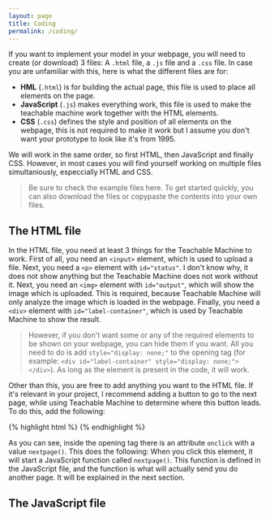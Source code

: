 ```yaml
---
layout: page
title: Coding
permalink: /coding/
---
```

If you want to implement your model in your webpage, you will need to create (or download) 3 files: A `.html` file, a `.js` file and a `.css` file. In case you are unfamiliar with this, here is what the different files are for:

- **HML** (`.html`) is for building the actual page, this file is used to place all elements on the page.
- **JavaScript** (`.js`) makes everything work, this file is used to make the teachable machine work together with the HTML elements.
- **CSS** (`.css`) defines the style and position of all elements on the webpage, this is not required to make it work but I assume you don't want your prototype to look like it's from 1995.

We will work in the same order, so first HTML, then JavaScript and finally CSS. However, in most cases you will find yourself working on multiple files simultaniously, especcially HTML and CSS.

> Be sure to check the example files here. To get started quickly, you can also download the files or copypaste the contents into your own files.

## The HTML file
In the HTML file, you need at least 3 things for the Teachable Machine to work. First of all, you need an `<input>` element, which is used to upload a file. Next, you need a `<p>` element with `id="status"`. I don't know why, it does not show anything but the Teachable Machine does not work without it. Next, you need an `<img>` element with `id="output"`, which will show the image which is uploaded. This is required, because Teachable Machine will only analyze the image which is loaded in the webpage. Finally, you need a `<div>` element with `id="label-container"`, which is used by Teachable Machine to show the result. 

> However, if you don't want some or any of the required elements to be shown on your webpage, you can hide them if you want. All you need to do is add `style="display: none;"` to the opening tag (for example: `<div id="label-container" style="display: none;"></div>`). As long as the element is present in the code, it will work.

Other than this, you are free to add anything you want to the HTML file. If it's relevant in your project, I recommend adding a button to go to the next page, while using Teachable Machine to determine where this button leads. To do this, add the following:

{% highlight html %}
<button class="nav-button" type="button" onclick="nextpage()" style="display: none;">Next Page</button>
{% endhighlight %}

As you can see, inside the opening tag there is an attribute `onclick` with a value `nextpage()`. This does the following: When you click this element, it will start a JavaScript function called `nextpage()`. This function is defined in the JavaScript file, and the function is what will actually send you do another page. It will be explained in the next section.

## The JavaScript file
